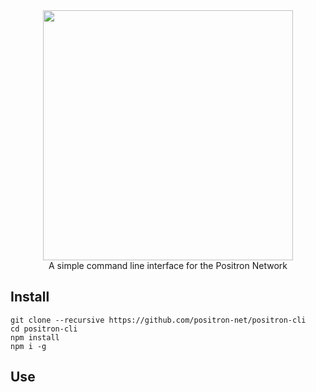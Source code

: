 <div align="center">
  <img width="400" src="https://positron-net.github.io/website/assets/img/logo1.svg">
  <br>
  A simple command line interface for the Positron Network
</div>

## Install

```
git clone --recursive https://github.com/positron-net/positron-cli
cd positron-cli
npm install
npm i -g
```

## Use
